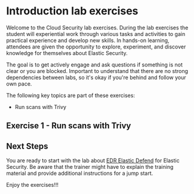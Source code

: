 # Introduction lab exercises

Welcome to the Cloud Security lab exercises. During the lab exercises the student will experiential work through various tasks and activities to gain practical experience and develop new skills. In hands-on learning, attendees are given the opportunity to explore, experiment, and discover knowledge for themselves about Elastic Security.

The goal is to get actively engage and ask questions if something is not clear or you are blocked. Important to understand that there are no strong dependencies between labs, so it's okay if you're behind and follow your own pace.

The following key topics are part of these exercises:

- Run scans with Trivy

## Exercise 1 - Run scans with Trivy


## Next Steps

You are ready to start with the lab about [EDR Elastic Defend](../10-EDRDefend/README.md) for Elastic Security. Be aware that the trainer might have to explain the training material and provide additional instructions for a jump start.

Enjoy the exercises!!!